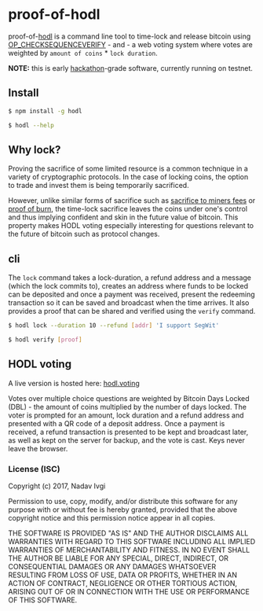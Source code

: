 # proof-of-hodl

proof-of-[hodl](https://bitcointalk.org/index.php?topic=375643.0) is a command line tool to time-lock and release bitcoin using [OP_CHECKSEQUENCEVERIFY](https://github.com/bitcoin/bips/blob/master/bip-0112.mediawiki) - and - a web voting system where votes are weighted by ```amount of coins``` * ```lock duration```.

**NOTE:** this is early [hackathon](http://hack.bitembassy.org/)-grade software, currently running on testnet.

## Install 

 ```bash
$ npm install -g hodl

$ hodl --help
```


## Why lock?
Proving the sacrifice of some limited resource is a common technique in a variety of cryptographic protocols. In the case of locking coins, the option to trade and invest them is being temporarily sacrificed.

However, unlike similar forms of sacrifice such as [sacrifice to miners fees](https://github.com/bitcoin/bips/blob/master/bip-0065.mediawiki#proving-sacrifice-to-miners-fees) or [proof of burn](https://en.bitcoin.it/wiki/Proof_of_burn), the time-lock sacrifice leaves the coins under one's control and thus implying confident and skin in the future value of bitcoin. This property makes HODL voting especially interesting for questions relevant to the future of bitcoin such as protocol changes.


## cli
The ```lock``` command takes a lock-duration, a refund address and a message (which the lock commits to),
creates an address where funds to be locked can be deposited and once a payment was received,
present the redeeming transaction so it can be saved and broadcast when the time arrives.
It also provides a proof that can be shared and verified using the ```verify``` command.

 ```bash
$ hodl lock --duration 10 --refund [addr] 'I support SegWit'

$ hodl verify [proof]
 ```


## HODL voting

A live version is hosted here: [hodl.voting](https://hodl.voting)

Votes over multiple choice questions are weighted by Bitcoin Days Locked (DBL) - the amount of coins multiplied by the number of days locked. The voter is prompted for an amount, lock duration and a refund address and presented with a QR code of a deposit address. Once a payment is received, a refund transaction is presented to be kept and broadcast later, as well as kept on the server for backup, and the vote is cast. Keys never leave the browser.
 

### License (ISC)

Copyright (c) 2017, Nadav Ivgi

Permission to use, copy, modify, and/or distribute this software for any purpose
with or without fee is hereby granted, provided that the above copyright notice
and this permission notice appear in all copies.

THE SOFTWARE IS PROVIDED "AS IS" AND THE AUTHOR DISCLAIMS ALL WARRANTIES WITH
REGARD TO THIS SOFTWARE INCLUDING ALL IMPLIED WARRANTIES OF MERCHANTABILITY AND
FITNESS. IN NO EVENT SHALL THE AUTHOR BE LIABLE FOR ANY SPECIAL, DIRECT,
INDIRECT, OR CONSEQUENTIAL DAMAGES OR ANY DAMAGES WHATSOEVER RESULTING FROM LOSS
OF USE, DATA OR PROFITS, WHETHER IN AN ACTION OF CONTRACT, NEGLIGENCE OR OTHER
TORTIOUS ACTION, ARISING OUT OF OR IN CONNECTION WITH THE USE OR PERFORMANCE OF
THIS SOFTWARE.

